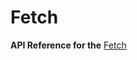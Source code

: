 # Fetch

**API Reference for the** [Fetch](https://docs.nativescript.org/api-reference/globals.html#fetch)
